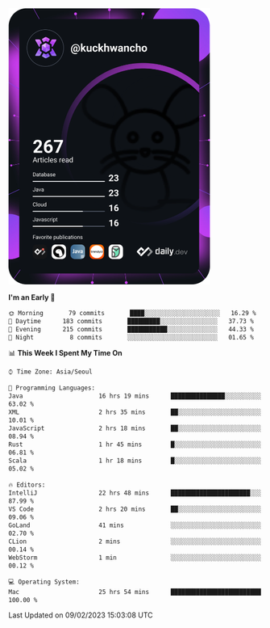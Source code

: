 <a href="https://app.daily.dev/kuckhwancho"><img src="https://github.com/kuckjwi0928/kuckjwi0928/blob/master/devcard.svg" width="400" alt="Kuckjwi Devcard"/></a>

<!--START_SECTION:waka-->
**I'm an Early 🐤** 

```text
🌞 Morning       79 commits       ████░░░░░░░░░░░░░░░░░░░░░   16.29 % 
🌆 Daytime      183 commits       █████████░░░░░░░░░░░░░░░░   37.73 % 
🌃 Evening      215 commits       ███████████░░░░░░░░░░░░░░   44.33 % 
🌙 Night          8 commits       ░░░░░░░░░░░░░░░░░░░░░░░░░   01.65 % 

```


📊 **This Week I Spent My Time On** 

```text
⌚︎ Time Zone: Asia/Seoul

💬 Programming Languages: 
Java                     16 hrs 19 mins      ███████████████░░░░░░░░░░   63.02 % 
XML                      2 hrs 35 mins       ██░░░░░░░░░░░░░░░░░░░░░░░   10.01 % 
JavaScript               2 hrs 18 mins       ██░░░░░░░░░░░░░░░░░░░░░░░   08.94 % 
Rust                     1 hr 45 mins        █░░░░░░░░░░░░░░░░░░░░░░░░   06.81 % 
Scala                    1 hr 18 mins        █░░░░░░░░░░░░░░░░░░░░░░░░   05.02 % 

🔥 Editors: 
IntelliJ                 22 hrs 48 mins      ██████████████████████░░░   87.99 % 
VS Code                  2 hrs 20 mins       ██░░░░░░░░░░░░░░░░░░░░░░░   09.06 % 
GoLand                   41 mins             ░░░░░░░░░░░░░░░░░░░░░░░░░   02.70 % 
CLion                    2 mins              ░░░░░░░░░░░░░░░░░░░░░░░░░   00.14 % 
WebStorm                 1 min               ░░░░░░░░░░░░░░░░░░░░░░░░░   00.12 % 

💻 Operating System: 
Mac                      25 hrs 54 mins      █████████████████████████   100.00 % 

```


 Last Updated on 09/02/2023 15:03:08 UTC
<!--END_SECTION:waka-->
